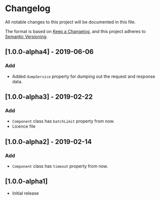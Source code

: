 # Changelog
All notable changes to this project will be documented in this file.

The format is based on [Keep a Changelog](https://keepachangelog.com/en/1.0.0/),
and this project adheres to [Semantic Versioning](https://semver.org/spec/v2.0.0.html).

## [1.0.0-alpha4] - 2019-06-06
### Add
 - Added `dumpService` property for dumping out the request and response data.

## [1.0.0-alpha3] - 2019-02-22
### Add
 - `Component` class has `batchLimit` property from now.
 - Licence file

## [1.0.0-alpha2] - 2019-02-14
### Add
 - `Component` class has `timeout` property from now.

## [1.0.0-alpha1]
 - Initial release